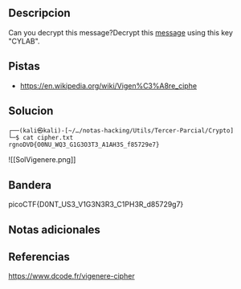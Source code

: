 ## Descripcion

Can you decrypt this message?Decrypt this [message](https://artifacts.picoctf.net/c/159/cipher.txt) using this key "CYLAB".

## Pistas

- https://en.wikipedia.org/wiki/Vigen%C3%A8re_ciphe

## Solucion
``` 
┌──(kali㉿kali)-[~/…/notas-hacking/Utils/Tercer-Parcial/Crypto]
└─$ cat cipher.txt      
rgnoDVD{O0NU_WQ3_G1G3O3T3_A1AH3S_f85729e7}

```


![[SolVigenere.png]]
## Bandera
picoCTF{D0NT_US3_V1G3N3R3_C1PH3R_d85729g7}

## Notas adicionales


## Referencias
https://www.dcode.fr/vigenere-cipher